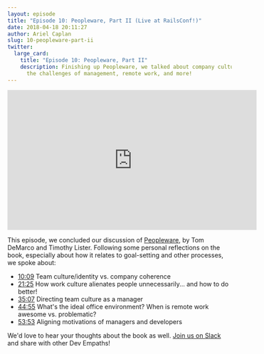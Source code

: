 ```yaml
---
layout: episode
title: "Episode 10: Peopleware, Part II (Live at RailsConf!)"
date: 2018-04-18 20:11:27
author: Ariel Caplan
slug: 10-peopleware-part-ii
twitter:
  large_card:
    title: "Episode 10: Peopleware, Part II"
    description: Finishing up Peopleware, we talked about company culture,
      the challenges of management, remote work, and more!
---
```


<iframe width="560" height="315" src="https://www.youtube.com/embed/JlcEHatXr-I" frameborder="0" allowfullscreen></iframe>

This episode, we concluded our discussion of [Peopleware][Peopleware], by Tom
DeMarco and Timothy Lister.  Following some personal reflections on the book,
especially about how it relates to goal-setting and other processes, we spoke
about:

* [10:09][Team Culture and Identity] Team culture/identity vs. company coherence
* [21:25][Culture and D&I Efforts] How work culture alienates people unnecessarily... and how to do better!
* [35:07][Managing Culture] Directing team culture as a manager
* [44:55][Ideal Office Environment] What's the ideal office environment? When is remote work awesome vs. problematic?
* [53:53][Aligning Motivations] Aligning motivations of managers and developers

We'd love to hear your thoughts about the book as well.  [Join us on Slack][join us]
and share with other Dev Empaths!

[Peopleware]: https://www.amazon.com/Peopleware-Productive-Projects-Teams-3rd/dp/0321934113/ref=dp_ob_title_bk
[Team Culture and Identity]: https://youtu.be/JlcEHatXr-I?t=10m9s
[Culture and D&I Efforts]: https://youtu.be/JlcEHatXr-I?t=21m25s
[Managing Culture]: https://youtu.be/JlcEHatXr-I?t=35m7s
[Ideal Office Environment]: https://youtu.be/JlcEHatXr-I?t=44m55s
[Aligning Motivations]: https://youtu.be/JlcEHatXr-I?t=53m53s
[join us]: https://join.slack.com/t/devempathybookclub/shared_invite/MjExMTA4MjU0MDM3LTE0OTk3NzkwMjItYmExZmRkOWI4Ng
